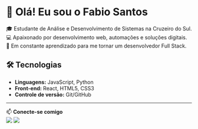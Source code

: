 # 👋 Olá! Eu sou o Fabio Santos

🎓 Estudante de Análise e Desenvolvimento de Sistemas na Cruzeiro do Sul.  
💻 Apaixonado por desenvolvimento web, automações e soluções digitais.  
🚀 Em constante aprendizado para me tornar um desenvolvedor Full Stack.

## 🛠 Tecnologias
- **Linguagens:** JavaScript, Python
- **Front-end:** React, HTML5, CSS3
- **Controle de versão:** Git/GitHub

---

📫 **Conecte-se comigo**  
<a href="https://www.linkedin.com/in/fabiosantosu" target="_blank"><img src="https://img.shields.io/badge/-LinkedIn-%230077B5?style=for-the-badge&logo=linkedin&logoColor=white" target="_blank"></a>   <a href="mailto:fabiosantov@gmail.com"><img src="https://img.shields.io/badge/-Gmail-%23D14836?style=for-the-badge&logo=gmail&logoColor=white" target="_blank"></a>

